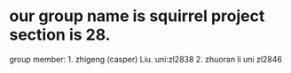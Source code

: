 # our group name is squirrel project section is 28.
group member: 1. zhigeng (casper) Liu. uni:zl2838
2. zhuoran li uni zl2846

